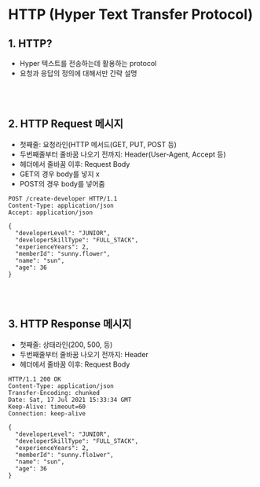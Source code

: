 # HTTP (Hyper Text Transfer Protocol)

## 1. HTTP?
- Hyper 텍스트를 전송하는데 활용하는 protocol
- 요청과 응답의 정의에 대해서만 간략 설명
<br>
</br>

## 2. HTTP Request 메시지
- 첫째줄: 요청라인(HTTP 메서드(GET, PUT, POST 등)
- 두번째줄부터 줄바꿈 나오기 전까지: Header(User-Agent, Accept 등)
- 헤더에서 줄바꿈 이후: Request Body
- GET의 경우 body를 넣지 x 
- POST의 경우 body를 넣어줌
```
POST /create-developer HTTP/1.1
Content-Type: application/json
Accept: application/json

{
  "developerLevel": "JUNIOR",
  "developerSkillType": "FULL_STACK",
  "experienceYears": 2,
  "memberId": "sunny.flower",
  "name": "sun",
  "age": 36
}
```
<br>
</br>

## 3. HTTP Response 메시지 
- 첫째줄: 상태라인(200, 500, 등)
- 두번째줄부터 줄바꿈 나오기 전까지: Header
- 헤더에서 줄바꿈 이후: Request Body
```
HTTP/1.1 200 OK
Content-Type: application/json
Transfer-Encoding: chunked
Date: Sat, 17 Jul 2021 15:33:34 GMT
Keep-Alive: timeout=60
Connection: keep-alive

{
  "developerLevel": "JUNIOR",
  "developerSkillType": "FULL_STACK",
  "experienceYears": 2,
  "memberId": "sunny.flo1wer",
  "name": "sun",
  "age": 36
}
```


